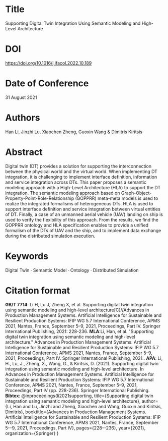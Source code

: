 # Title

Supporting Digital Twin Integration Using Semantic Modeling and High-Level Architecture

# DOI

https://doi.org/10.1016/j.ifacol.2022.10.189

# Date of Conference

31 August 2021

# Authors

Han Li, Jinzhi Lu, Xiaochen Zheng, Guoxin Wang & Dimitris Kiritsis 

# Abstract

Digital twin (DT) provides a solution for supporting the interconnection between the physical world and the virtual world. When implementing DT integration, it is challenging to implement interface definition, information and service integration across DTs. This paper proposes a semantic modeling approach with a High-Level Architecture (HLA) to support the DT integration. The semantic modeling approach based on Graph-Object-Property-Point-Role-Relationship (GOPPRR) meta-meta models is used to realize the integrated formalisms of heterogeneous DTs. HLA is used to support interface definition and service integration between virtual entities of DT. Finally, a case of an unmanned aerial vehicle (UAV) landing on ship is used to verify the flexibility of this approach. From the results, we find the GOPPRR ontology and HLA specification enables to provide a unified formalism of the DTs of UAV and the ship, and to implement data exchange during the distributed simulation execution.

# Keywords

Digital Twin · Semantic Model · Ontology · Distributed Simulation

# Citation format

**GB/T 7714**: Li H, Lu J, Zheng X, et al. Supporting digital twin integration using semantic modeling and high-level architecture[C]//Advances in Production Management Systems. Artificial Intelligence for Sustainable and Resilient Production Systems: IFIP WG 5.7 International Conference, APMS 2021, Nantes, France, September 5–9, 2021, Proceedings, Part IV. Springer International Publishing, 2021: 228-236.
**MLA**:Li, Han, et al. "Supporting digital twin integration using semantic modeling and high-level architecture." Advances in Production Management Systems. Artificial Intelligence for Sustainable and Resilient Production Systems: IFIP WG 5.7 International Conference, APMS 2021, Nantes, France, September 5–9, 2021, Proceedings, Part IV. Springer International Publishing, 2021..
**APA**: Li, H., Lu, J., Zheng, X., Wang, G., & Kiritsis, D. (2021). Supporting digital twin integration using semantic modeling and high-level architecture. In Advances in Production Management Systems. Artificial Intelligence for Sustainable and Resilient Production Systems: IFIP WG 5.7 International Conference, APMS 2021, Nantes, France, September 5–9, 2021, Proceedings, Part IV (pp. 228-236). Springer International Publishing.
**Bibtex**:
@inproceedings{li2021supporting,
  title={Supporting digital twin integration using semantic modeling and high-level architecture},
  author={Li, Han and Lu, Jinzhi and Zheng, Xiaochen and Wang, Guoxin and Kiritsis, Dimitris},
  booktitle={Advances in Production Management Systems. Artificial Intelligence for Sustainable and Resilient Production Systems: IFIP WG 5.7 International Conference, APMS 2021, Nantes, France, September 5--9, 2021, Proceedings, Part IV},
  pages={228--236},
  year={2021},
  organization={Springer}
}
